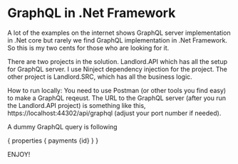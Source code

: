 # GraphQL in .Net Framework
A lot of the examples on the internet shows GraphQL server implementation in .Net core but rarely we find GraphQL implementation in .Net Framework. So this is my two cents for those who are looking for it.

There are two projects in the solution. Landlord.API which has all the setup for GraphQL server. I use Ninject dependency injection for the project. The other project is Landlord.SRC, which has all the business logic.


How to run locally: You need to use Postman (or other tools you find easy) to make a GraphQL reqeust. The URL to the GraphQL server (after you run the Landlord.API project) is something like this, https://localhost:44302/api/graphql (adjust your port number if needed).

A dummy GraphQL query is following 

{
  properties { payments {id} }
}



ENJOY!
